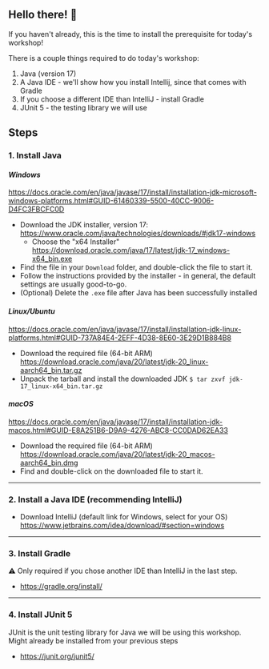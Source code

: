 ## Hello there! 👋 
If you haven't already, this is the time to install the prerequisite for today's workshop! 

There is a couple things required to do today's workshop: 
1. Java (version 17) 
2. A Java IDE - we'll show how you install Intellij, since that comes with Gradle
3. If you choose a different IDE than IntelliJ - install Gradle
4. JUnit 5 - the testing library we will use

## Steps

### 1. Install Java
#### *Windows* 
https://docs.oracle.com/en/java/javase/17/install/installation-jdk-microsoft-windows-platforms.html#GUID-61460339-5500-40CC-9006-D4FC3FBCFC0D

- Download the JDK installer, version 17: https://www.oracle.com/java/technologies/downloads/#jdk17-windows
    - Choose the "x64 Installer" https://download.oracle.com/java/17/latest/jdk-17_windows-x64_bin.exe
- Find the file in your `Download` folder, and double-click the file to start it.
- Follow the instructions provided by the installer - in general, the default settings are usually good-to-go. 
- (Optional) Delete the `.exe` file after Java has been successfully installed 

#### *Linux/Ubuntu*
https://docs.oracle.com/en/java/javase/17/install/installation-jdk-linux-platforms.html#GUID-737A84E4-2EFF-4D38-8E60-3E29D1B884B8
- Download the required file (64-bit ARM) https://download.oracle.com/java/20/latest/jdk-20_linux-aarch64_bin.tar.gz 
- Unpack the tarball and install the downloaded JDK `$ tar zxvf jdk-17_linux-x64_bin.tar.gz` 

#### *macOS* 
https://docs.oracle.com/en/java/javase/17/install/installation-jdk-macos.html#GUID-E8A251B6-D9A9-4276-ABC8-CC0DAD62EA33
- Download the required file (64-bit ARM) https://download.oracle.com/java/20/latest/jdk-20_macos-aarch64_bin.dmg
- Find and double-click on the downloaded file to start it.

---
### 2. Install a Java IDE (recommending IntelliJ)
- Download IntelliJ (default link for Windows, select for your OS) https://www.jetbrains.com/idea/download/#section=windows


---
### 3. Install Gradle 
⚠ Only required if you chose another IDE than IntelliJ in the last step. 
- https://gradle.org/install/

---
### 4. Install JUnit 5
JUnit is the unit testing library for Java we will be using this workshop. Might already be installed from your previous steps
- https://junit.org/junit5/

